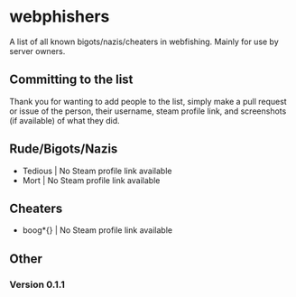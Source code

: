# webphishers
A list of all known bigots/nazis/cheaters in webfishing. Mainly for use by server owners.

## Committing to the list
Thank you for wanting to add people to the list, simply make a pull request or issue of the person, their username, steam profile link, and screenshots (if available) of what they did.

## Rude/Bigots/Nazis
- Tedious | No Steam profile link available 
- Mort | No Steam profile link available 

## Cheaters
- boog*{} | No Steam profile link available 

## Other

### Version 0.1.1
